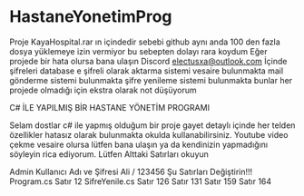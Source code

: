 # HastaneYonetimProg
Proje KayaHospital.rar ın içindedir sebebi github aynı anda 100 den fazla dosya yüklemeye izin vermiyor bu sebepten dolayı rara koydum 
Eğer projede bir hata olursa bana ulaşın Discord electusxa@outlook.com
İçinde şifreleri database e şifreli olarak aktarma sistemi vesaire bulunmakta mail gönderme sistemi bulunmakta şifre yenileme sistemi bulunmakta bunlar her projede olmadığı için ekstra olarak not düşüyorum

C# İLE YAPILMIŞ BİR HASTANE YÖNETİM PROGRAMI

Selam dostlar c# ile yapmış olduğum bir proje gayet detaylı içinde her telden özellikler hatasız olarak bulunmakta okulda kullanabilirsiniz. 
Youtube video çekme vesaire olursa lütfen bana ulaşın ya da kendinizin yapmadığını söyleyin rica ediyorum. Lütfen Alttaki Satırları  okuyun

Admin Kullanıcı Adı ve Şifresi Ali / 123456
Şu Satırları Değiştirin!!!
Program.cs  Satır  12
SifreYenile.cs Satır 126 Satır 131 Satır 159 Satır 164
